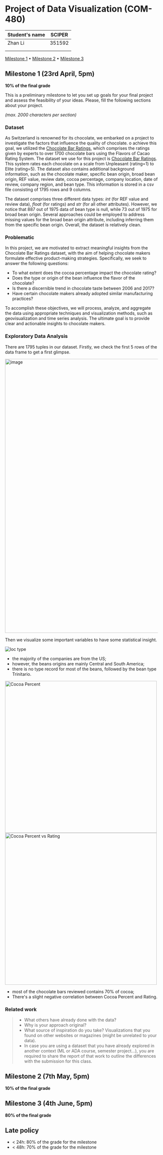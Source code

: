 # Project of Data Visualization (COM-480)

| Student's name | SCIPER |
| -------------- | ------ |
|Zhan Li |351592 |
| | |
| | |

[Milestone 1](#milestone-1) • [Milestone 2](#milestone-2) • [Milestone 3](#milestone-3)

## Milestone 1 (23rd April, 5pm)

**10% of the final grade**

This is a preliminary milestone to let you set up goals for your final project and assess the feasibility of your ideas.
Please, fill the following sections about your project.

*(max. 2000 characters per section)*

### Dataset

<!-- > Find a dataset (or multiple) that you will explore. Assess the quality of the data it contains and how much preprocessing / data-cleaning it will require before tackling visualization. We recommend using a standard dataset as this course is not about scraping nor data processing.
>
> Hint: some good pointers for finding quality publicly available datasets ([Google dataset search](https://datasetsearch.research.google.com/), [Kaggle](https://www.kaggle.com/datasets), [OpenSwissData](https://opendata.swiss/en/), [SNAP](https://snap.stanford.edu/data/) and [FiveThirtyEight](https://data.fivethirtyeight.com/)), you could use also the DataSets proposed by the ENAC (see the Announcements section on Zulip). -->

As Switzerland is renowned for its chocolate, we embarked on a project to investigate the factors that influence the quality of chocolate. o achieve this goal, we utilized the [Chocolate Bar Ratings](https://www.kaggle.com/datasets/rtatman/chocolate-bar-ratings), which comprises the ratings given by experts to over 1700 chocolate bars using the Flavors of Cacao Rating System. The dataset we use for this project is [Chocolate Bar Ratings](https://www.kaggle.com/datasets/rtatman/chocolate-bar-ratings). This system rates each chocolate on a scale from Unpleasant (rating=1) to Elite (rating=5).  The dataset also contains additional background information, such as the chocolate maker, specific bean origin, broad bean origin, REF value, review date, cocoa percentage, company location, date of review, company region, and bean type. This information is stored in a csv file consisting of 1795 rows and 9 columns.

The dataset comprises three different data types: *int* (for REF value and review data), *float* (for ratings) and *str* (for all other attributes). However, we notice that 887 out of 1975 data of bean type is null, while 73 out of 1975 for broad bean origin. Several approaches could be employed to address missing values for the broad bean origin attribute, including inferring them from the specific bean origin. Overall, the dataset is relatively clean.

### Problematic

<!-- > Frame the general topic of your visualization and the main axis that you want to develop.
> - What am I trying to show with my visualization?
> - Think of an overview for the project, your motivation, and the target audience. -->

In this project, we are motivated to extract meaningful insights from the Chocolate Bar Ratings dataset, with the aim of helping chocolate makers formulate effective product-making strategies. Specifically, we seek to answer the following questions:

* To what extent does the cocoa percentage impact the chocolate rating?
* Does the type or origin of the bean influence the flavor of the chocolate?
* Is there a discernible trend in chocolate taste between 2006 and 2017?
* Have certain chocolate makers already adopted similar manufacturing practices?

To accomplish these objectives, we will process, analyze, and aggregate the data using appropriate techniques and visualization methods, such as geovisualization and time series analysis. The ultimate goal is to provide clear and actionable insights to chocolate makers.


### Exploratory Data Analysis

There are 1795 tuples in our dataset. Firstly, we check the first 5 rows of the data frame to get a first glimpse.

<img width="902" alt="image" src="https://user-images.githubusercontent.com/116460894/230116277-1d5af9df-978e-4a72-80b9-6f04ecfb0e1c.png">

Then we visualize some important variables to have some statistical insight.

![loc type](https://user-images.githubusercontent.com/116460894/230110520-6ef6dd69-b6ef-457c-84d8-92132cc1e3ca.jpg)

- the majority of the companies are from the US;
- however, the beans origins are mainly Central and South America;
- there is no type record for most of the beans, followed by the bean type Trinitario.

<img src="https://user-images.githubusercontent.com/116460894/230115519-dc578f9f-b8e7-4363-8502-267c7b2d3e80.jpg" alt="Cocoa Percent" width='500'><img src="https://user-images.githubusercontent.com/116460894/230112879-852d374c-d5c3-4cea-8f65-afcb3fdfc281.jpg" alt="Cocoa Percent vs  Rating" width=500>

- most of the chocolate bars reviewed contains 70% of cocoa;
- There's a slight negative correlation between Cocoa Percent and Rating.

### Related work


> - What others have already done with the data?
> - Why is your approach original?
> - What source of inspiration do you take? Visualizations that you found on other websites or magazines (might be unrelated to your data).
> - In case you are using a dataset that you have already explored in another context (ML or ADA course, semester project...), you are required to share the report of that work to outline the differences with the submission for this class.

## Milestone 2 (7th May, 5pm)

**10% of the final grade**


## Milestone 3 (4th June, 5pm)

**80% of the final grade**


## Late policy

- < 24h: 80% of the grade for the milestone
- < 48h: 70% of the grade for the milestone

